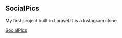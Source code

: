 <h2>SocialPics</h2>
<p>My first project built in Laravel.It is a Instagram clone</p>
<a href="socialpics.000webhostapp.com/" target="_blank">SocialPics<a>
